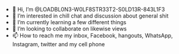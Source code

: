 - 👋 Hi, I’m @LOADBL0N3-W0LF8STR33T2-S0LD13R-843L1F3
- 👀 I’m interested in chill chat and discussion about general shit
- 🌱 I’m currently learning a few different things
- 💞️ I’m looking to collaborate on likewise views
- 📫 How to reach me my inbox, Facebook, hangouts, WhatsApp, Instagram, twitter and my cell phone

<!---
LOADBL0N3-W0LF8STR33T2-S0LD13R-843L1F3/LOADBL0N3-W0LF8STR33T2-S0LD13R-843L1F3 is a ✨ special ✨ repository because its `README.md` (this file) appears on your GitHub profile.
You can click the Preview link to take a look at your changes.
--->
